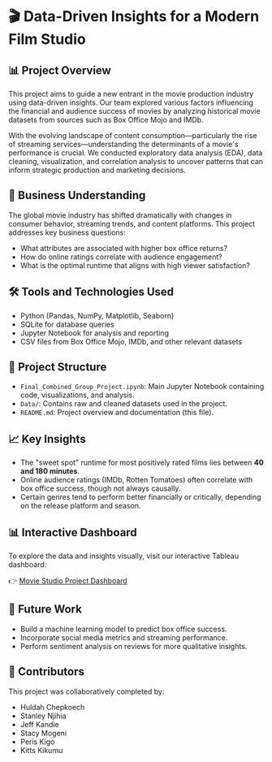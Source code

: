 # 🎬 Data-Driven Insights for a Modern Film Studio

## 📊 Project Overview

This project aims to guide a new entrant in the movie production industry using data-driven insights. Our team explored various factors influencing the financial and audience success of movies by analyzing historical movie datasets from sources such as Box Office Mojo and IMDb.

With the evolving landscape of content consumption—particularly the rise of streaming services—understanding the determinants of a movie's performance is crucial. We conducted exploratory data analysis (EDA), data cleaning, visualization, and correlation analysis to uncover patterns that can inform strategic production and marketing decisions.

## 🧠 Business Understanding

The global movie industry has shifted dramatically with changes in consumer behavior, streaming trends, and content platforms. This project addresses key business questions:

- What attributes are associated with higher box office returns?
- How do online ratings correlate with audience engagement?
- What is the optimal runtime that aligns with high viewer satisfaction?

## 🛠️ Tools and Technologies Used

- Python (Pandas, NumPy, Matplotlib, Seaborn)
- SQLite for database queries
- Jupyter Notebook for analysis and reporting
- CSV files from Box Office Mojo, IMDb, and other relevant datasets

## 📂 Project Structure

- `Final_Combined_Group_Project.ipynb`: Main Jupyter Notebook containing code, visualizations, and analysis.
- `Data/`: Contains raw and cleaned datasets used in the project.
- `README.md`: Project overview and documentation (this file).

## 📈 Key Insights

- The "sweet spot" runtime for most positively rated films lies between **40 and 180 minutes**.
- Online audience ratings (IMDb, Rotten Tomatoes) often correlate with box office success, though not always causally.
- Certain genres tend to perform better financially or critically, depending on the release platform and season.

## 📊 Interactive Dashboard

To explore the data and insights visually, visit our interactive Tableau dashboard:

👉 [Movie Studio Project Dashboard](https://public.tableau.com/app/profile/stanley.njihia/viz/Movie_Studio_Project/Dashboard3?publish=yes)

## 🚀 Future Work

- Build a machine learning model to predict box office success.
- Incorporate social media metrics and streaming performance.
- Perform sentiment analysis on reviews for more qualitative insights.

## 👥 Contributors

This project was collaboratively completed by:

- Huldah Chepkoech  
- Stanley Njihia  
- Jeff Kandie  
- Stacy Mogeni  
- Peris Kigo  
- Kitts Kikumu  

